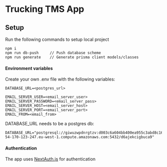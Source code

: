 # Trucking TMS App


## Setup

Run the following commands to setup local project

```
npm i
npm run db-push     // Push database scheme
npm run generate    // Generate prisma client models/classes
```

#### Environment variables

Create your own .env file with the following variables:

```
DATABASE_URL=<postgres_url>

EMAIL_SERVER_USER=<email_server_user>
EMAIL_SERVER_PASSWORD=<email_server_pass>
EMAIL_SERVER_HOST=<email_server_host>
EMAIL_SERVER_PORT=<email_server_port>
EMAIL_FROM=<email_from>
```

DATABASE_URL needs to be a postgres db:
```
DATABASE_URL="postgresql://giwuzwpdnrgtzv:d003c6a604bb400ea955c3abd8c16cc98f2d909283c322ebd8e9164b33ccdb75@ec2-54-170-123-247.eu-west-1.compute.amazonaws.com:5432/d6ajekcigbuca9"
```

#### Authentication

The app uses [NextAuth.js](https://next-auth.js.org) for authentication
